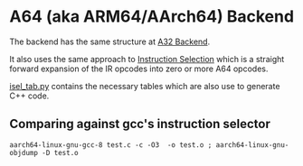 # A64 (aka ARM64/AArch64) Backend

The backend has the same structure at [A32 Backend](../CodeGenA32).

It also uses the same approach to [Instruction Selection](../Docs/instruction_selection.md)
which is a straight forward expansion of the IR opcodes into zero or more A64 opcodes.

[isel_tab.py](isel_tab.py) contains the necessary tables which 
are also use to generate C++ code.

## Comparing against gcc's instruction selector
```
aarch64-linux-gnu-gcc-8 test.c -c -O3  -o test.o ; aarch64-linux-gnu-objdump -D test.o
```
